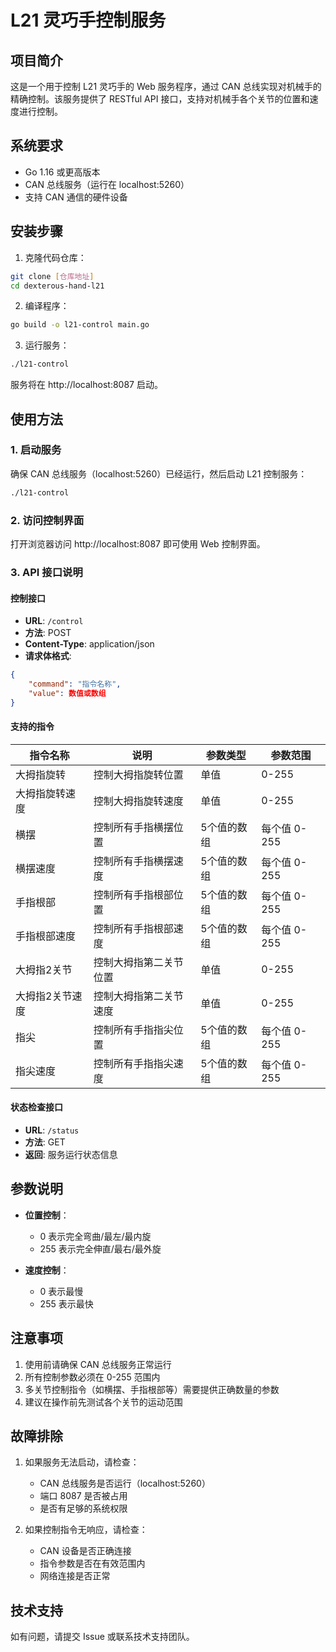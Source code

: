 # L21 灵巧手控制服务

## 项目简介

这是一个用于控制 L21 灵巧手的 Web 服务程序，通过 CAN 总线实现对机械手的精确控制。该服务提供了 RESTful API 接口，支持对机械手各个关节的位置和速度进行控制。

## 系统要求

- Go 1.16 或更高版本
- CAN 总线服务（运行在 localhost:5260）
- 支持 CAN 通信的硬件设备

## 安装步骤

1. 克隆代码仓库：
```bash
git clone [仓库地址]
cd dexterous-hand-l21
```

2. 编译程序：
```bash
go build -o l21-control main.go
```

3. 运行服务：
```bash
./l21-control
```

服务将在 http://localhost:8087 启动。

## 使用方法

### 1. 启动服务

确保 CAN 总线服务（localhost:5260）已经运行，然后启动 L21 控制服务：

```bash
./l21-control
```

### 2. 访问控制界面

打开浏览器访问 http://localhost:8087 即可使用 Web 控制界面。

### 3. API 接口说明

#### 控制接口

- **URL**: `/control`
- **方法**: POST
- **Content-Type**: application/json
- **请求体格式**:
```json
{
    "command": "指令名称",
    "value": 数值或数组
}
```

#### 支持的指令

| 指令名称 | 说明 | 参数类型 | 参数范围 |
|---------|------|---------|---------|
| 大拇指旋转 | 控制大拇指旋转位置 | 单值 | 0-255 |
| 大拇指旋转速度 | 控制大拇指旋转速度 | 单值 | 0-255 |
| 横摆 | 控制所有手指横摆位置 | 5个值的数组 | 每个值 0-255 |
| 横摆速度 | 控制所有手指横摆速度 | 5个值的数组 | 每个值 0-255 |
| 手指根部 | 控制所有手指根部位置 | 5个值的数组 | 每个值 0-255 |
| 手指根部速度 | 控制所有手指根部速度 | 5个值的数组 | 每个值 0-255 |
| 大拇指2关节 | 控制大拇指第二关节位置 | 单值 | 0-255 |
| 大拇指2关节速度 | 控制大拇指第二关节速度 | 单值 | 0-255 |
| 指尖 | 控制所有手指指尖位置 | 5个值的数组 | 每个值 0-255 |
| 指尖速度 | 控制所有手指指尖速度 | 5个值的数组 | 每个值 0-255 |

#### 状态检查接口

- **URL**: `/status`
- **方法**: GET
- **返回**: 服务运行状态信息

## 参数说明

- **位置控制**：
  - 0 表示完全弯曲/最左/最内旋
  - 255 表示完全伸直/最右/最外旋

- **速度控制**：
  - 0 表示最慢
  - 255 表示最快

## 注意事项

1. 使用前请确保 CAN 总线服务正常运行
2. 所有控制参数必须在 0-255 范围内
3. 多关节控制指令（如横摆、手指根部等）需要提供正确数量的参数
4. 建议在操作前先测试各个关节的运动范围

## 故障排除

1. 如果服务无法启动，请检查：
   - CAN 总线服务是否运行（localhost:5260）
   - 端口 8087 是否被占用
   - 是否有足够的系统权限

2. 如果控制指令无响应，请检查：
   - CAN 设备是否正确连接
   - 指令参数是否在有效范围内
   - 网络连接是否正常

## 技术支持

如有问题，请提交 Issue 或联系技术支持团队。 